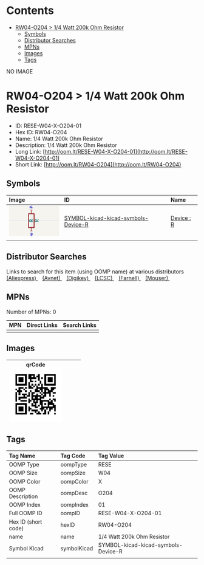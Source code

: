 



Contents
========

* [RW04-O204 > 1/4 Watt 200k Ohm Resistor](#rw04-o204--14-watt-200k-ohm-resistor)
	* [Symbols](#symbols)
	* [Distributor Searches](#distributor-searches)
	* [MPNs](#mpns)
	* [Images](#images)
	* [Tags](#tags)
  
NO IMAGE  
# RW04-O204 > 1/4 Watt 200k Ohm Resistor

- ID: RESE-W04-X-O204-01
- Hex ID: RW04-O204
- Name: 1/4 Watt 200k Ohm Resistor
- Description: 1/4 Watt 200k Ohm Resistor
- Long Link: [http://oom.lt/RESE-W04-X-O204-01](http://oom.lt/RESE-W04-X-O204-01)
- Short Link: [http://oom.lt/RW04-O204](http://oom.lt/RW04-O204)

## Symbols
  

|Image|ID|Name|
| :--- | :--- | :--- |
|[![](https://raw.githubusercontent.com/oomlout/oomlout_OOMP_eda_V2/main/SYMBOL/kicad/kicad-symbols/Device/R/image_140.png)](https://github.com/oomlout/oomlout_OOMP_eda_V2/tree/main/SYMBOL/kicad/kicad-symbols/Device/R/)|[SYMBOL-kicad-kicad-symbols-Device-R](https://github.com/oomlout/oomlout_OOMP_eda_V2/tree/main/SYMBOL/kicad/kicad-symbols/Device/R/)|[Device : R](https://github.com/oomlout/oomlout_OOMP_eda_V2/tree/main/SYMBOL/kicad/kicad-symbols/Device/R/)|
||||

## Distributor Searches
  
Links to search for this item (using OOMP name) at various distributors  
[(Aliexpress) ](https://www.aliexpress.com/wholesale?SearchText=11171/4+Watt+200k+Ohm+Resistor)&nbsp;&nbsp;&nbsp;[(Avnet) ](https://www.avnet.com/shop/us/search/1/4+Watt+200k+Ohm+Resistor)&nbsp;&nbsp;&nbsp;[(Digikey) ](https://www.digikey.co.uk/en/products/result?s=1/4+Watt+200k+Ohm+Resistor)&nbsp;&nbsp;&nbsp;[(LCSC) ](https://www.lcsc.com/search?q=1/4+Watt+200k+Ohm+Resistor)&nbsp;&nbsp;&nbsp;[(Farnell) ](https://uk.farnell.com/search?st=1/4+Watt+200k+Ohm+Resistor)&nbsp;&nbsp;&nbsp;[(Mouser) ](https://www.mouser.com/c/?q=1/4+Watt+200k+Ohm+Resistor)&nbsp;&nbsp;&nbsp;
## MPNs
  
Number of MPNs: 0  

|MPN|Direct Links|Search Links|
| :--- | :--- | :--- |
||||

## Images
  

|qrCode<br>[![](https://raw.githubusercontent.com/oomlout/oomlout_OOMP_parts_V2/main/RESE/W04/X/O204/01/qrCode_140.png)](https://github.com/oomlout/oomlout_OOMP_parts_V2/tree/main/RESE/W04/X/O204/01/qrCode.png)||||
| :---: | :---: | :---: | :---: |

## Tags
  

|Tag Name|Tag Code|Tag Value|
| :--- | :--- | :--- |
|OOMP Type|oompType|RESE|
|OOMP Size|oompSize|W04|
|OOMP Color|oompColor|X|
|OOMP Description|oompDesc|O204|
|OOMP Index|oompIndex|01|
|Full OOMP ID|oompID|RESE-W04-X-O204-01|
|Hex ID (short code)|hexID|RW04-O204|
|name|name|1/4 Watt 200k Ohm Resistor|
|Symbol Kicad|symbolKicad|SYMBOL-kicad-kicad-symbols-Device-R|
||||
